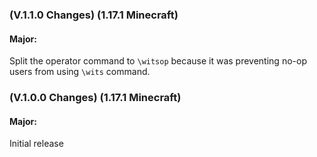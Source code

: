 ### **(V.1.1.0 Changes) (1.17.1 Minecraft)**

#### Major:
Split the operator command to `\witsop` because it was preventing no-op users from using `\wits` command.


### **(V.1.0.0 Changes) (1.17.1 Minecraft)**

#### Major:
Initial release